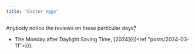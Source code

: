 ```yaml
---
title: "Easter eggs"
---
```

Anybody notice the reviews on these particular days?

- The Monday after Daylight Saving Time, [2024]({{<ref "posts/2024-03-11">}}).
<!-- - The day of a big snow storm in Colorado, [March 2024]({{<ref "posts/2024-03-14">}}). -->
<!-- - The Ides of March, [2024]({{<ref "posts/2024-03-15">}}). -->
<!-- - Easter, [2024]({{<ref "posts/2024-03-31">}}). -->
<!-- - April Fools' Day, [2024]({{<ref "posts/2024-04-01">}}) -->